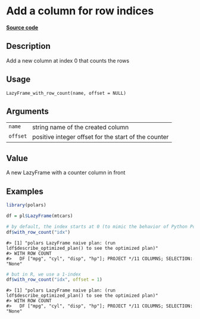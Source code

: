 
# Add a column for row indices

[**Source code**](https://github.com/pola-rs/r-polars/tree/53c7d964901ed4a019998e89aff8c6d44691d793/R/lazyframe__lazy.R#L265)

## Description

Add a new column at index 0 that counts the rows

## Usage

<pre><code class='language-R'>LazyFrame_with_row_count(name, offset = NULL)
</code></pre>

## Arguments

<table>
<tr>
<td style="white-space: nowrap; font-family: monospace; vertical-align: top">
<code id="LazyFrame_with_row_count_:_name">name</code>
</td>
<td>
string name of the created column
</td>
</tr>
<tr>
<td style="white-space: nowrap; font-family: monospace; vertical-align: top">
<code id="LazyFrame_with_row_count_:_offset">offset</code>
</td>
<td>
positive integer offset for the start of the counter
</td>
</tr>
</table>

## Value

A new LazyFrame with a counter column in front

## Examples

``` r
library(polars)

df = pl$LazyFrame(mtcars)

# by default, the index starts at 0 (to mimic the behavior of Python Polars)
df$with_row_count("idx")
```

    #> [1] "polars LazyFrame naive plan: (run ldf$describe_optimized_plan() to see the optimized plan)"
    #> WITH ROW COUNT
    #>   DF ["mpg", "cyl", "disp", "hp"]; PROJECT */11 COLUMNS; SELECTION: "None"

``` r
# but in R, we use a 1-index
df$with_row_count("idx", offset = 1)
```

    #> [1] "polars LazyFrame naive plan: (run ldf$describe_optimized_plan() to see the optimized plan)"
    #> WITH ROW COUNT
    #>   DF ["mpg", "cyl", "disp", "hp"]; PROJECT */11 COLUMNS; SELECTION: "None"
